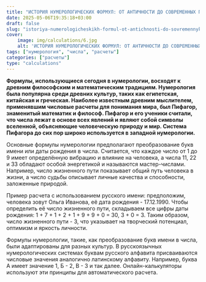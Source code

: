 ```yaml
---
title: "ИСТОРИЯ НУМЕРОЛОГИЧЕСКИХ ФОРМУЛ: ОТ АНТИЧНОСТИ ДО СОВРЕМЕННЫХ ПРИМЕРОВ"
date: 2025-05-06T19:35:18+03:00
draft: false
slug: "istoriya-numerologicheskikh-formul-ot-antichnosti-do-sovremennykh-primerov"
cover:
    image: img/calculations/6.jpg
    alt: 'ИСТОРИЯ НУМЕРОЛОГИЧЕСКИХ ФОРМУЛ: ОТ АНТИЧНОСТИ ДО СОВРЕМЕННЫХ ПРИМЕРОВ'
tags: ["нумерология", "числа", "расчеты"]
categories: ["расчеты"]
type: "calculations"
---
```


**Формулы, использующиеся сегодня в нумерологии, восходят к древним философским и математическим традициям. Нумерология была популярна среди древних культур, таких как египетская, китайская и греческая. Наиболее известным древним мыслителем, применявшим числовые расчеты для понимания мира, был Пифагор, знаменитый математик и философ. Пифагор и его ученики считали, что числа лежат в основе всех явлений и являют собой символы вселенной, объясняющие человеческую природу и мир. Система Пифагора до сих пор широко используется в западной нумерологии.**

Основные формулы нумерологии предполагают преобразование букв имени или даты рождения в числа. Считается, что каждое число от 1 до 9 имеет определённую вибрацию и влияние на человека, а числа 11, 22 и 33 обладают особой энергетикой и называются мастер-числами. Например, число жизненного пути показывает общий путь человека в жизни, а число судьбы описывает личные качества и способности, заложенные природой.

Пример расчета с использованием русского имени: предположим, человека зовут Ольга Иванова, её дата рождения - 17.12.1990. Чтобы определить её число жизненного пути, складываем все цифры даты рождения: 1 + 7 + 1 + 2 + 1 + 9 + 9 + 0 = 30, 3 + 0 = 3. Таким образом, число жизненного пути - 3, что указывает на творческий потенциал, оптимизм и яркость личности.

Формулы нумерологии, такие, как преобразование букв имени в числа, были адаптированы для разных культур. В русскоязычных нумерологических системах буквам русского алфавита присваиваются числовые значения аналогично латинскому алфавиту. Например, буква А имеет значение 1, Б - 2, В - 3 и так далее. Онлайн-калькуляторы используют эти принципы для автоматического расчета.
